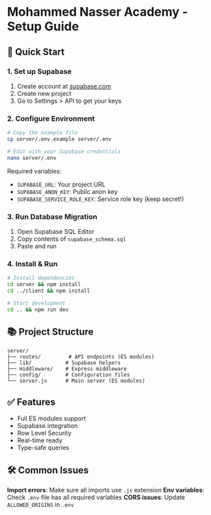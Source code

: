 # Mohammed Nasser Academy - Setup Guide

## 🚀 Quick Start

### 1. Set up Supabase

1. Create account at [supabase.com](https://supabase.com)
2. Create new project
3. Go to Settings > API to get your keys

### 2. Configure Environment

```bash
# Copy the example file
cp server/.env.example server/.env

# Edit with your Supabase credentials
nano server/.env
```

Required variables:
- `SUPABASE_URL`: Your project URL
- `SUPABASE_ANON_KEY`: Public anon key
- `SUPABASE_SERVICE_ROLE_KEY`: Service role key (keep secret!)

### 3. Run Database Migration

1. Open Supabase SQL Editor
2. Copy contents of `supabase_schema.sql`
3. Paste and run

### 4. Install & Run

```bash
# Install dependencies
cd server && npm install
cd ../client && npm install

# Start development
cd .. && npm run dev
```

## 📚 Project Structure

```
server/
├── routes/         # API endpoints (ES modules)
├── lib/           # Supabase helpers
├── middleware/    # Express middleware
├── config/        # Configuration files
└── server.js      # Main server (ES modules)
```

## ✅ Features

- Full ES modules support
- Supabase integration
- Row Level Security
- Real-time ready
- Type-safe queries

## 🛠️ Common Issues

**Import errors**: Make sure all imports use `.js` extension
**Env variables**: Check `.env` file has all required variables
**CORS issues**: Update `ALLOWED_ORIGINS` in `.env`
